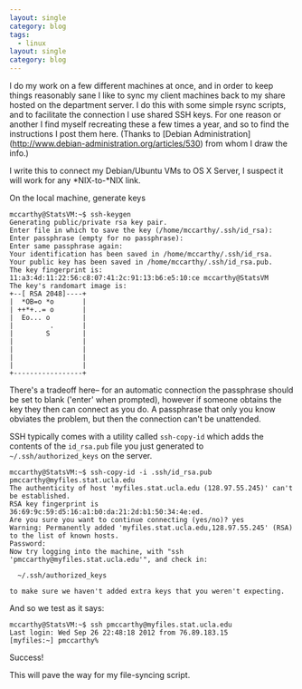 ```yaml
---
layout: single
category: blog
tags: 
  - linux 
layout: single 
category: blog
---
```


I do my work on a few different machines at once, and in order to keep things reasonably sane I like to sync my client machines back to my share hosted on the department server. I do this with some simple rsync scripts, and to facilitate the connection I use shared SSH keys. For one reason or another I find myself recreating these a few times a year, and so to find the instructions I post them here. (Thanks to [Debian Administration] (http://www.debian-administration.org/articles/530) from whom I draw the info.)

I write this to connect my Debian/Ubuntu VMs to OS X Server, I suspect it will work for any \*NIX-to-\*NIX link.

On the local machine, generate keys

	mccarthy@StatsVM:~$ ssh-keygen
	Generating public/private rsa key pair.
	Enter file in which to save the key (/home/mccarthy/.ssh/id_rsa): 
	Enter passphrase (empty for no passphrase): 
	Enter same passphrase again: 
	Your identification has been saved in /home/mccarthy/.ssh/id_rsa.
	Your public key has been saved in /home/mccarthy/.ssh/id_rsa.pub.
	The key fingerprint is:
	11:a3:4d:11:22:56:c8:07:41:2c:91:13:b6:e5:10:ce mccarthy@StatsVM
	The key's randomart image is:
	+--[ RSA 2048]----+
	|  *OB=o *o       |
	| ++*+..= o       |
	|  Eo... o        |
	|         .       |
	|        S        |
	|                 |
	|                 |
	|                 |
	|                 |
	+-----------------+

There's a tradeoff here&ndash; for an automatic connection the passphrase should be set to blank ('enter' when prompted), however if someone obtains the key they then can connect as you do. A passphrase that only you know obviates the problem, but then the connection can't be unattended.

SSH typically comes with a utility called `ssh-copy-id` which adds the contents of the `id_rsa.pub` file you just generated to `~/.ssh/authorized_keys` on the server.

	mccarthy@StatsVM:~$ ssh-copy-id -i .ssh/id_rsa.pub pmccarthy@myfiles.stat.ucla.edu
	The authenticity of host 'myfiles.stat.ucla.edu (128.97.55.245)' can't be established.
	RSA key fingerprint is 36:69:9c:59:d5:16:a1:b0:da:21:2d:b1:50:34:4e:ed.
	Are you sure you want to continue connecting (yes/no)? yes
	Warning: Permanently added 'myfiles.stat.ucla.edu,128.97.55.245' (RSA) to the list of known hosts.
	Password:
	Now try logging into the machine, with "ssh 'pmccarthy@myfiles.stat.ucla.edu'", and check in:

	  ~/.ssh/authorized_keys

	to make sure we haven't added extra keys that you weren't expecting.

And so we test as it says: 

	mccarthy@StatsVM:~$ ssh pmccarthy@myfiles.stat.ucla.edu
	Last login: Wed Sep 26 22:48:18 2012 from 76.89.183.15
	[myfiles:~] pmccarthy% 

Success!

This will pave the way for my file-syncing script.
